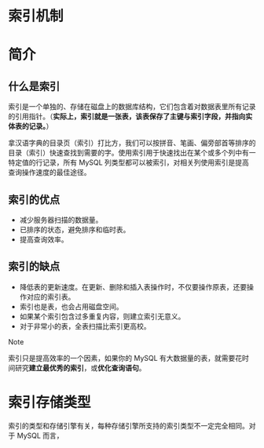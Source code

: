 <h1 class="article-title no-number">索引机制</h1>

# 简介

## 什么是索引

索引是一个单独的、存储在磁盘上的数据库结构，它们包含着对数据表里所有记录的引用指针。（**实际上，索引就是一张表，该表保存了主键与索引字段，并指向实体表的记录。**）

拿汉语字典的目录页（索引）打比方，我们可以按拼音、笔画、偏旁部首等排序的目录（索引）快速查找到需要的字。使用索引用于快速找出在某个或多个列中有一特定值的行记录，所有 MySQL 列类型都可以被索引，对相关列使用索引是提高查询操作速度的最佳途径。

## 索引的优点

- 减少服务器扫描的数据量。
- 已排序的状态，避免排序和临时表。
- 提高查询效率。

## 索引的缺点

- 降低表的更新速度。在更新、删除和插入表操作时，不仅要操作原表，还要操作对应的索引表。
- 索引也是表，也会占用磁盘空间。
- 如果某个索引包含过多重复内容，则建立索引无意义。
- 对于非常小的表，全表扫描比索引更高校。

> [!note]
>
> 索引只是提高效率的一个因素，如果你的 MySQL 有大数据量的表，就需要花时间研究**建立最优秀的索引**，或**优化查询语句**。

# 索引存储类型

索引的类型和存储引擎有关，每种存储引擎所支持的索引类型不一定完全相同。对于 MySQL 而言，
